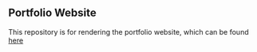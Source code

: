 ## Portfolio Website

This repository is for rendering the portfolio website, which can be found [here](https://sokimura39.github.io/)
